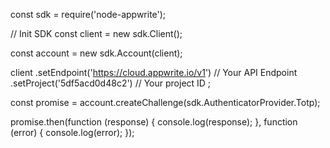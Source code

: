 const sdk = require('node-appwrite');

// Init SDK
const client = new sdk.Client();

const account = new sdk.Account(client);

client
    .setEndpoint('https://cloud.appwrite.io/v1') // Your API Endpoint
    .setProject('5df5acd0d48c2') // Your project ID
;

const promise = account.createChallenge(sdk.AuthenticatorProvider.Totp);

promise.then(function (response) {
    console.log(response);
}, function (error) {
    console.log(error);
});
